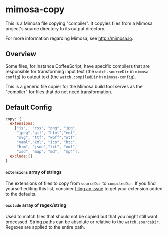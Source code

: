 mimosa-copy
===========

This is a Mimosa file copying "compiler". It copyies files from a Mimosa project's source directory to its output directory.

For more information regarding Mimosa, see http://mimosa.io.

## Overview

Some files, for instance CoffeeScript, have specific compilers that are responsible for transforming input text (the `watch.sourceDir` in `mimosa-config`) to output text (the `watch.compiledDir` in `mimosa-config`).

This is a generic file copier for the Mimosa build tool serves as the "compiler" for files that do not need transformation.  

## Default Config

```javascript
copy: {
  extensions:
    ["js",  "css", "png", "jpg",
     "jpeg","gif", "html","eot",
     "svg", "ttf", "woff","otf",
     "yaml","kml", "ico", "htc",
     "htm", "json","txt", "xml",
     "xsd", "map", "md",  "mp4"],
  exclude:[]
}
````

#### `extensions` array of strings
The extensions of files to copy from `sourceDir` to `compiledDir`. If you find yourself editing this list, consider [filing an issue](https://github.com/dbashford/mimosa-copy/issues/new) to get your extension added to the defaults.

#### `exclude` array of regex/string
Used to match files that should not be copied but that you might still want processed. String paths can be absolute or relative to the `watch.sourceDir`. Regexes are applied to the entire path.